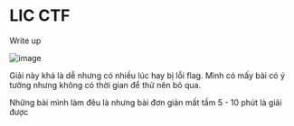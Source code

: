 # LIC CTF
 Write up

![image](https://github.com/GermanyNghia/LIC-CTF/assets/111063228/955052fc-0d2a-40b5-8bd7-bdae6d7339bc)


 Giải này khá là dễ nhưng có nhiều lúc hay bị lỗi flag. Mình có mấy bài có ý tưởng nhưng không có thời gian để thử nên bỏ qua.

 Những bài mình làm đêu là nhưng bài đơn giản mất tầm 5 - 10 phút là giải được
